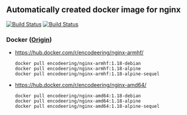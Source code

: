 ## Automatically created docker image for nginx

[![Build Status](https://travis-ci.org/encodeering/docker-nginx.svg?branch=master)](https://travis-ci.org/encodeering/docker-nginx)
[![Build Status](https://semaphoreci.com/api/v1/encodeering/docker-nginx/branches/master/shields_badge.svg)](https://semaphoreci.com/encodeering/docker-nginx)

### Docker ([Origin](https://github.com/nginxinc/docker-nginx))

- https://hub.docker.com/r/encodeering/nginx-armhf/

    ```docker pull encodeering/nginx-armhf:1.18-debian```  
    ```docker pull encodeering/nginx-armhf:1.18-alpine```  
    ```docker pull encodeering/nginx-armhf:1.18-alpine-sequel```

- https://hub.docker.com/r/encodeering/nginx-amd64/

    ```docker pull encodeering/nginx-amd64:1.18-debian```  
    ```docker pull encodeering/nginx-amd64:1.18-alpine```  
    ```docker pull encodeering/nginx-amd64:1.18-alpine-sequel```
